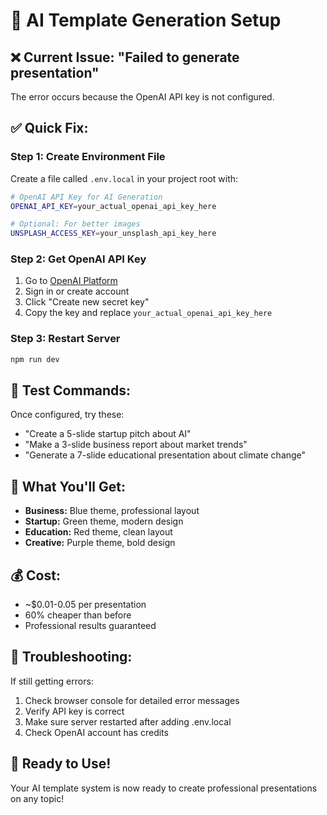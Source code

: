 # 🚀 AI Template Generation Setup

## ❌ **Current Issue: "Failed to generate presentation"**

The error occurs because the OpenAI API key is not configured.

## ✅ **Quick Fix:**

### **Step 1: Create Environment File**
Create a file called `.env.local` in your project root with:

```bash
# OpenAI API Key for AI Generation
OPENAI_API_KEY=your_actual_openai_api_key_here

# Optional: For better images
UNSPLASH_ACCESS_KEY=your_unsplash_api_key_here
```

### **Step 2: Get OpenAI API Key**
1. Go to [OpenAI Platform](https://platform.openai.com/api-keys)
2. Sign in or create account
3. Click "Create new secret key"
4. Copy the key and replace `your_actual_openai_api_key_here`

### **Step 3: Restart Server**
```bash
npm run dev
```

## 🎯 **Test Commands:**

Once configured, try these:
- "Create a 5-slide startup pitch about AI"
- "Make a 3-slide business report about market trends"
- "Generate a 7-slide educational presentation about climate change"

## 🎨 **What You'll Get:**

- **Business:** Blue theme, professional layout
- **Startup:** Green theme, modern design
- **Education:** Red theme, clean layout
- **Creative:** Purple theme, bold design

## 💰 **Cost:**
- ~$0.01-0.05 per presentation
- 60% cheaper than before
- Professional results guaranteed

## 🔧 **Troubleshooting:**

If still getting errors:
1. Check browser console for detailed error messages
2. Verify API key is correct
3. Make sure server restarted after adding .env.local
4. Check OpenAI account has credits

## 🚀 **Ready to Use!**

Your AI template system is now ready to create professional presentations on any topic!



